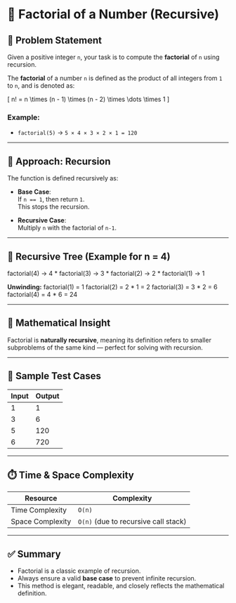 # 🧮 Factorial of a Number (Recursive)

## 📘 Problem Statement

Given a positive integer `n`, your task is to compute the **factorial** of `n` using recursion.

The **factorial** of a number `n` is defined as the product of all integers from `1` to `n`, and is denoted as:

\[
n! = n \times (n - 1) \times (n - 2) \times \dots \times 1
\]

### Example:
- `factorial(5)` → `5 × 4 × 3 × 2 × 1 = 120`

---

## 🔧 Approach: Recursion

The function is defined recursively as:

- **Base Case**:  
  If `n == 1`, then return `1`.  
  This stops the recursion.

- **Recursive Case**:  
  Multiply `n` with the factorial of `n-1`.

---

## 🔄 Recursive Tree (Example for n = 4)

factorial(4)
→ 4 * factorial(3)
→ 3 * factorial(2)
→ 2 * factorial(1)
→ 1

**Unwinding:**
factorial(1) = 1
factorial(2) = 2 * 1 = 2
factorial(3) = 3 * 2 = 6
factorial(4) = 4 * 6 = 24


---

## 🧠 Mathematical Insight

Factorial is **naturally recursive**, meaning its definition refers to smaller subproblems of the same kind — perfect for solving with recursion.

---

## 🧪 Sample Test Cases

| Input | Output |
|-------|--------|
| 1     | 1      |
| 3     | 6      |
| 5     | 120    |
| 6     | 720    |

---

## ⏱️ Time & Space Complexity

| Resource          | Complexity       |
|-------------------|------------------|
| Time Complexity   | `O(n)`           |
| Space Complexity  | `O(n)` (due to recursive call stack) |

---

## ✅ Summary

- Factorial is a classic example of recursion.
- Always ensure a valid **base case** to prevent infinite recursion.
- This method is elegant, readable, and closely reflects the mathematical definition.

